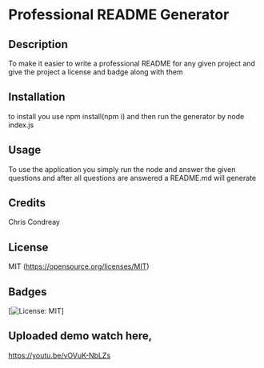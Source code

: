 # Professional README Generator

  ## Description
  To make it easier to write a professional README for any given project and give the project a license and badge along with them
 
  ## Installation
  to install you use npm install(npm i) and then run the generator by node index.js
  
  ## Usage
  To use the application you simply run the node and answer the given questions and after all questions are answered a README.md will generate
  
  ## Credits
  Chris Condreay
 
  ## License
  MIT
  (https://opensource.org/licenses/MIT)
 
  ## Badges
  [![License: MIT](https://img.shields.io/badge/License-MIT-blue.svg)]

  ## Uploaded demo watch here,
  https://youtu.be/vOVuK-NbLZs

